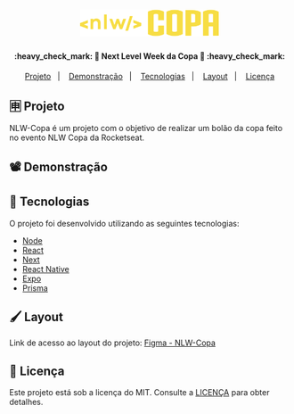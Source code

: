 <h1 align="center">
    <img alt="Logo" title="#NLW-COPA" src=".github/logo.svg" width="250px" />
</h1>

<h4 align="center"> 
	:heavy_check_mark: 🚀 Next Level Week da Copa 🚀 :heavy_check_mark:
</h4>

<p align="center">
  <a href="#-projeto">Projeto</a>&nbsp;&nbsp;&nbsp;|&nbsp;&nbsp;&nbsp;
  <a href="#%EF%B8%8F-demonstração">Demonstração</a>&nbsp;&nbsp;&nbsp;|&nbsp;&nbsp;&nbsp;
  <a href="#-tecnologias">Tecnologias</a>&nbsp;&nbsp;&nbsp;|&nbsp;&nbsp;&nbsp;
  <a href="#%EF%B8%8F-layout">Layout</a>&nbsp;&nbsp;&nbsp;|&nbsp;&nbsp;&nbsp;
  <a href="#memo-licença">Licença</a>
</p>

## 🈸 Projeto

NLW-Copa é um projeto com o objetivo de realizar um bolão da copa feito no evento NLW Copa da Rocketseat.

## 📽️ Demonstração


## 🚀 Tecnologias

O projeto foi desenvolvido utilizando as seguintes tecnologias:

- [Node](https://nodejs.org/pt-br/)
- [React](https://reactjs.org)
- [Next](https://nextjs.org)
- [React Native](https://reactnative.dev)
- [Expo](https://expo.dev)
- [Prisma](https://www.prisma.io)

## 🖌️ Layout

Link de acesso ao layout do projeto: [Figma - NLW-Copa](https://www.figma.com/community/file/1169028343875283461)

## :memo: Licença
Este projeto está sob a licença do MIT. Consulte a [LICENÇA](LICENSE) para obter detalhes.
